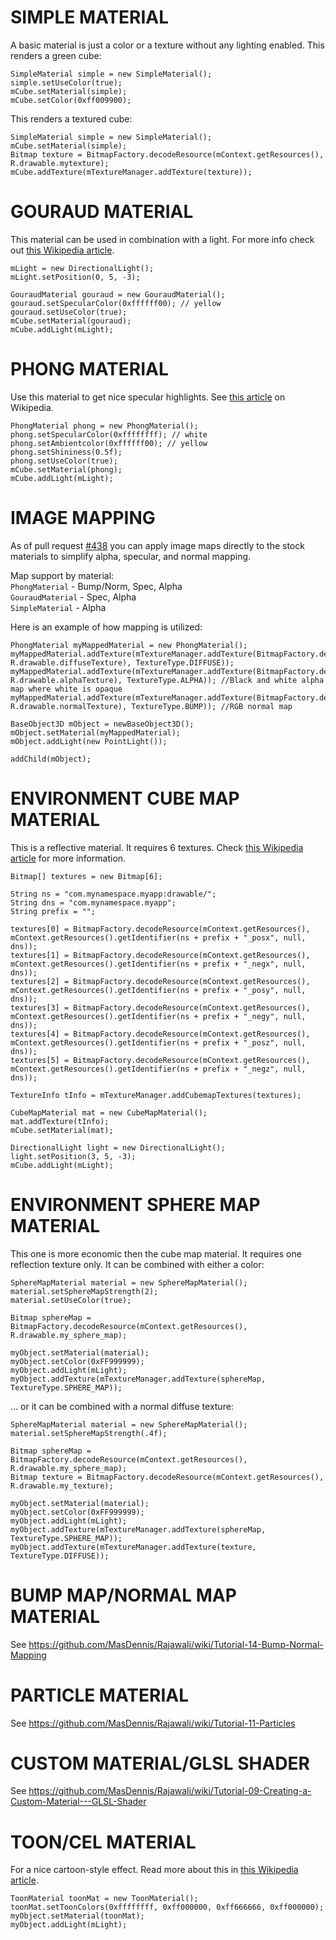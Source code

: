 # SIMPLE MATERIAL
A basic material is just a color or a texture without any lighting enabled. This renders a green cube:
```
SimpleMaterial simple = new SimpleMaterial();
simple.setUseColor(true);
mCube.setMaterial(simple);
mCube.setColor(0xff009900);
```
This renders a textured cube:
```
SimpleMaterial simple = new SimpleMaterial();
mCube.setMaterial(simple);
Bitmap texture = BitmapFactory.decodeResource(mContext.getResources(), R.drawable.mytexture);
mCube.addTexture(mTextureManager.addTexture(texture));
```

# GOURAUD MATERIAL
This material can be used in combination with a light. For more info check out [this Wikipedia article](http://en.wikipedia.org/wiki/Gouraud_shading).
```
mLight = new DirectionalLight();
mLight.setPosition(0, 5, -3);

GouraudMaterial gouraud = new GouraudMaterial();
gouraud.setSpecularColor(0xffffff00); // yellow
gouraud.setUseColor(true);
mCube.setMaterial(gouraud);
mCube.addLight(mLight);
```

# PHONG MATERIAL
Use this material to get nice specular highlights. See [this article](http://en.wikipedia.org/wiki/Phong_shading) on Wikipedia.
```
PhongMaterial phong = new PhongMaterial();
phong.setSpecularColor(0xffffffff); // white
phong.setAmbientcolor(0xffffff00); // yellow
phong.setShininess(0.5f);
phong.setUseColor(true);
mCube.setMaterial(phong);
mCube.addLight(mLight);
```

# IMAGE MAPPING
As of pull request [#438](https://github.com/MasDennis/Rajawali/pull/438) you can apply image maps directly to the stock materials to simplify alpha, specular, and normal mapping.

Map support by material:<br/>
`PhongMaterial` - Bump/Norm, Spec, Alpha<br/>
`GouraudMaterial` - Spec, Alpha<br/>
`SimpleMaterial` - Alpha<br/>

Here is an example of how mapping is utilized:
```
PhongMaterial myMappedMaterial = new PhongMaterial();
myMappedMaterial.addTexture(mTextureManager.addTexture(BitmapFactory.decodeResource(mContext.getResources(), R.drawable.diffuseTexture), TextureType.DIFFUSE));
myMappedMaterial.addTexture(mTextureManager.addTexture(BitmapFactory.decodeResource(mContext.getResources(), R.drawable.alphaTexture), TextureType.ALPHA)); //Black and white alpha map where white is opaque
myMappedMaterial.addTexture(mTextureManager.addTexture(BitmapFactory.decodeResource(mContext.getResources(), R.drawable.normalTexture), TextureType.BUMP)); //RGB normal map

BaseObject3D mObject = newBaseObject3D();
mObject.setMaterial(myMappedMaterial);
mObject.addLight(new PointLight());

addChild(mObject);
```

# ENVIRONMENT CUBE MAP MATERIAL
This is a reflective material. It requires 6 textures. Check [this Wikipedia article](http://en.wikipedia.org/wiki/Reflection_mapping) for more information.
```
Bitmap[] textures = new Bitmap[6];

String ns = "com.mynamespace.myapp:drawable/";
String dns = "com.mynamespace.myapp";
String prefix = "";

textures[0] = BitmapFactory.decodeResource(mContext.getResources(), mContext.getResources().getIdentifier(ns + prefix + "_posx", null, dns));
textures[1] = BitmapFactory.decodeResource(mContext.getResources(), mContext.getResources().getIdentifier(ns + prefix + "_negx", null, dns));
textures[2] = BitmapFactory.decodeResource(mContext.getResources(), mContext.getResources().getIdentifier(ns + prefix + "_posy", null, dns));
textures[3] = BitmapFactory.decodeResource(mContext.getResources(), mContext.getResources().getIdentifier(ns + prefix + "_negy", null, dns));
textures[4] = BitmapFactory.decodeResource(mContext.getResources(), mContext.getResources().getIdentifier(ns + prefix + "_posz", null, dns));
textures[5] = BitmapFactory.decodeResource(mContext.getResources(), mContext.getResources().getIdentifier(ns + prefix + "_negz", null, dns));

TextureInfo tInfo = mTextureManager.addCubemapTextures(textures);

CubeMapMaterial mat = new CubeMapMaterial();
mat.addTexture(tInfo);
mCube.setMaterial(mat);

DirectionalLight light = new DirectionalLight();
light.setPosition(3, 5, -3);
mCube.addLight(mLight);
```
# ENVIRONMENT SPHERE MAP MATERIAL
This one is more economic then the cube map material. It requires one reflection texture only.
It can be combined with either a color:
```
SphereMapMaterial material = new SphereMapMaterial();
material.setSphereMapStrength(2);
material.setUseColor(true);

Bitmap sphereMap = BitmapFactory.decodeResource(mContext.getResources(), R.drawable.my_sphere_map);

myObject.setMaterial(material);
myObject.setColor(0xFF999999);
myObject.addLight(mLight);
myObject.addTexture(mTextureManager.addTexture(sphereMap, TextureType.SPHERE_MAP));
```
… or it can be combined with a normal diffuse texture:
```
SphereMapMaterial material = new SphereMapMaterial();
material.setSphereMapStrength(.4f);

Bitmap sphereMap = BitmapFactory.decodeResource(mContext.getResources(), R.drawable.my_sphere_map);
Bitmap texture = BitmapFactory.decodeResource(mContext.getResources(), R.drawable.my_texture);

myObject.setMaterial(material);
myObject.setColor(0xFF999999);
myObject.addLight(mLight);
myObject.addTexture(mTextureManager.addTexture(sphereMap, TextureType.SPHERE_MAP));
myObject.addTexture(mTextureManager.addTexture(texture, TextureType.DIFFUSE));
```
# BUMP MAP/NORMAL MAP MATERIAL
See https://github.com/MasDennis/Rajawali/wiki/Tutorial-14-Bump-Normal-Mapping

# PARTICLE MATERIAL
See https://github.com/MasDennis/Rajawali/wiki/Tutorial-11-Particles

# CUSTOM MATERIAL/GLSL SHADER
See https://github.com/MasDennis/Rajawali/wiki/Tutorial-09-Creating-a-Custom-Material---GLSL-Shader

# TOON/CEL MATERIAL
For a nice cartoon-style effect. Read more about this in [this Wikipedia article](http://en.wikipedia.org/wiki/Cel-shaded_animation).

```
ToonMaterial toonMat = new ToonMaterial();
toonMat.setToonColors(0xffffffff, 0xff000000, 0xff666666, 0xff000000);
myObject.setMaterial(toonMat);
myObject.addLight(mLight);
```